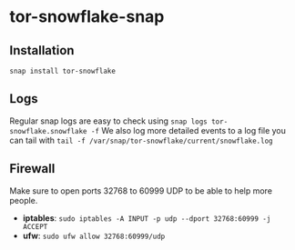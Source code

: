 # tor-snowflake-snap

## Installation

`snap install tor-snowflake`

## Logs

Regular snap logs are easy to check using `snap logs tor-snowflake.snowflake -f`
We also log more detailed events to a log file you can tail with `tail -f /var/snap/tor-snowflake/current/snowflake.log`

## Firewall

Make sure to open ports 32768 to 60999 UDP to be able to help more people.
* **iptables**: `sudo iptables -A INPUT -p udp --dport 32768:60999 -j ACCEPT`
* **ufw**: `sudo ufw allow 32768:60999/udp`